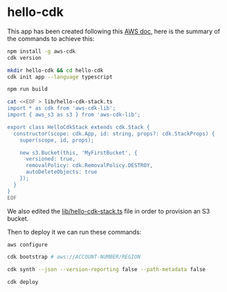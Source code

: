 # hello-cdk

This app has been created following this [AWS doc](https://docs.aws.amazon.com/cdk/v2/guide/getting_started.html), here is the summary of the commands to achieve this:
```bash
npm install -g aws-cdk
cdk version

mkdir hello-cdk && cd hello-cdk
cdk init app --language typescript

npm run build

cat <<EOF > lib/hello-cdk-stack.ts
import * as cdk from 'aws-cdk-lib';
import { aws_s3 as s3 } from 'aws-cdk-lib';

export class HelloCdkStack extends cdk.Stack {
  constructor(scope: cdk.App, id: string, props?: cdk.StackProps) {
    super(scope, id, props);

    new s3.Bucket(this, 'MyFirstBucket', {
      versioned: true,
      removalPolicy: cdk.RemovalPolicy.DESTROY,
      autoDeleteObjects: true
    });
  }
}
EOF
```
We also edited the [lib/hello-cdk-stack.ts](/hello-cdk/lib/hello-cdk-stack.ts) file in order to provision an S3 bucket.

Then to deploy it we can run these commands:
```bash
aws configure

cdk bootstrap # aws://ACCOUNT-NUMBER/REGION

cdk synth --json --version-reporting false --path-metadata false

cdk deploy
```